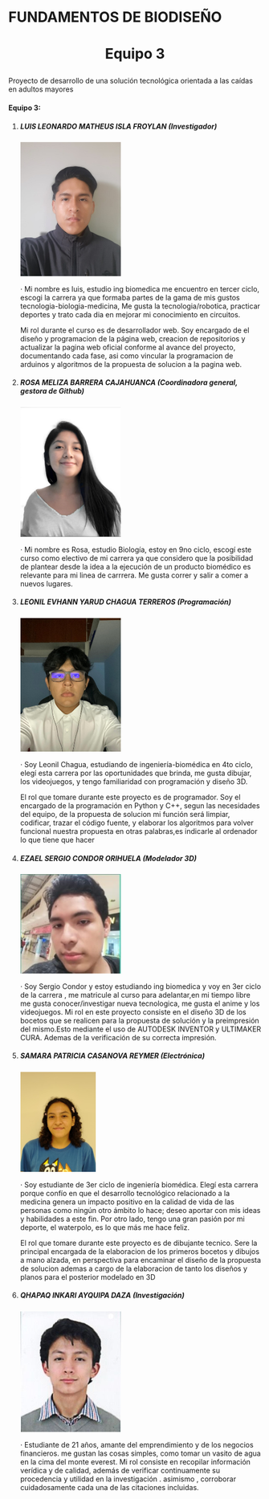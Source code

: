# FUNDAMENTOS DE BIODISEÑO
# <p align="center"> Equipo 3 </p>
Proyecto de desarrollo de una solución tecnológica orientada a las caídas en adultos mayores

<h4>Equipo 3: </h4>
<ol>
<li><h5>LUIS LEONARDO MATHEUS ISLA FROYLAN (Investigador)</h5></li>


  <img src="photos/photoLuisRepositorioreadme.jpg"  alt="fotoLuis" style="width: 200px">
  
  · Mi nombre es luis, estudio ing biomedica me encuentro en tercer ciclo, escogi la carrera ya que formaba partes de la gama de mis gustos tecnologia-biologia-medicina, Me gusta la tecnologia/robotica, practicar deportes y trato cada dia en mejorar mi conocimiento en circuitos.

  Mi rol durante el curso es de desarrollador web. Soy encargado de el diseño y programacion de la página web, creacion de repositorios y actualizar la pagina web oficial conforme al avance del proyecto, documentando cada fase, asi como vincular la programacion de arduinos y algoritmos de la propuesta de solucion a la pagina web.

 
  
<li><h5>ROSA MELIZA BARRERA CAJAHUANCA (Coordinadora general, gestora de Github)</h5></li>

   <img src="photos/photoRosaRepositorioReadme.png" alt="fotoRosa" style="width: 200px">

  · Mi nombre es Rosa, estudio Biología, estoy en 9no ciclo, escogí este curso como electivo de mi carrera ya que considero que la posibilidad de plantear desde la idea a la ejecución de un producto biomédico es relevante para mi linea de carrrera. Me gusta correr y salir a comer a nuevos lugares.
  
  


  
<li><h5>LEONIL EVHANN YARUD CHAGUA TERREROS (Programación)</h5></li>

   <img src="photos/photoEvhannRepositorioReadme.jpg" alt="fotoEvhann" style="width: 200px">
   
  · Soy Leonil Chagua, estudiando de ingeniería-biomédica en 4to ciclo, elegí esta carrera por las oportunidades que brinda, me gusta dibujar, los videojuegos, y tengo familiaridad con programación y diseño 3D.
  
  El rol que tomare durante este proyecto es de programador. Soy el encargado de la programación en Python y C++, segun las necesidades del equipo, de la propuesta de solucion mi función será limpiar, codificar, trazar el código fuente, y elaborar los algoritmos para volver funcional nuestra propuesta en otras palabras,es indicarle al ordenador lo que tiene que hacer

 

<li><h5>EZAEL SERGIO CONDOR ORIHUELA (Modelador 3D)</h5></li>

   <img src="photos/photoSergioRepositorioreadme.jpg"  alt="fotoSergio" style="width: 200px">
   
  · Soy Sergio Condor y estoy estudiando ing biomedica y voy en 3er ciclo de la carrera , me matricule al curso para adelantar,en mi tiempo libre me gusta conocer/investigar nueva tecnologica, me gusta el anime y los videojuegos.
  Mi rol en este proyecto consiste en el diseño 3D de los bocetos que se realicen para la propuesta de solución y la preimpresión del mismo.Esto mediante el uso de AUTODESK INVENTOR y ULTIMAKER CURA. Ademas de la verificación de su correcta impresión.
  
  

  
<li><h5>SAMARA PATRICIA CASANOVA REYMER (Electrónica)</h5></li>

  <img src="photos/pkotoSamaraRepositorioReadme.png"  alt="fotoSamara" style="width: 150px">

  · Soy estudiante de 3er ciclo de ingeniería biomédica. Elegí esta carrera porque confío en que el desarrollo tecnológico relacionado a la medicina genera un impacto positivo en la calidad de vida de las personas como ningún otro ámbito lo hace; deseo aportar con mis ideas y habilidades a este fin. Por otro lado, tengo una gran pasión por mi deporte, el waterpolo, es lo que más me hace feliz.

  El rol que tomare durante este proyecto es de dibujante tecnico. Sere la principal encargada de la elaboracion de los primeros bocetos y dibujos a mano alzada, en perspectiva para encaminar el diseño de la propuesta de solucion ademas a cargo de la elaboracion de tanto los diseños y planos para el posterior modelado en 3D



<li><h5>QHAPAQ INKARI AYQUIPA DAZA (Investigación)</h5></li>

  <img src="photos/photoQhapaqRepositorioreadme.jpg" alt="fotoQhapaq" style="width: 200px">

  · Estudiante de 21 años, amante del emprendimiento y  de los negocios financieros. me gustan las cosas simples, como tomar un vasito de agua en la cima del monte everest. Mi rol consiste en recopilar información verídica y de calidad, además de verificar continuamente su procedencia y utilidad en la investigación . asimismo , corroborar        cuidadosamente cada una de las citaciones incluidas.
  
  


</ol>

